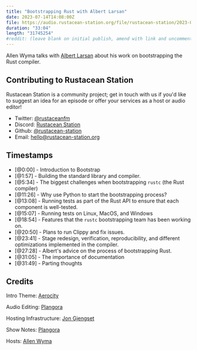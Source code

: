 ```yaml
---
title: "Bootstrapping Rust with Albert Larsan"
date: 2023-07-14T14:08:00Z
file: https://audio.rustacean-station.org/file/rustacean-station/2023-07-14-albert-larsan.mp3
duration: "33:04"
length: "31745254"
#reddit: (leave blank on initial publish, amend with link and uncomment this line after Reddit thread has been posted)
---
```


Allen Wyma talks with [Albert Larsan](https://github.com/albertlarsan68) about his work on bootstrapping the Rust compiler.

## Contributing to Rustacean Station

Rustacean Station is a community project; get in touch with us if you'd like to suggest an idea for an episode or offer your services as a host or audio editor!

- Twitter: [@rustaceanfm](https://twitter.com/rustaceanfm)
- Discord: [Rustacean Station](https://discord.gg/cHc3Gyc)
- Github: [@rustacean-station](https://github.com/rustacean-station/)
- Email: [hello@rustacean-station.org](mailto:hello@rustacean-station.org)

## Timestamps

- [@0:00] - Introduction to Bootstrap
- [@1:57] - Building the standard library and compiler.
- [@5:34] - The biggest challenges when bootstrapping `rustc` (the Rust compiler)
- [@11:26] - Why use Python to start the bootstrapping process?
- [@13:08] - Running tests as part of the Rust API to ensure that each component is well-tested.
- [@15:07] - Running tests on Linux, MacOS, and Windows
- [@18:54] - Features that the `rustc` bootstrapping team has been working on.
- [@20:50] - Plans to run Clippy and fix issues.
- [@23:41] - Stage redesign, verification, reproducibility, and different optimizations implemented in the compiler.
- [@27:28] - Albert's advice on the process of bootstrapping Rust.
- [@31:05] - The importance of documentation
- [@31:49] - Parting thoughts

## Credits

Intro Theme: [Aerocity](https://twitter.com/AerocityMusic)

Audio Editing: [Plangora](https://twitter.com/plangora)

Hosting Infrastructure: [Jon Gjengset](https://twitter.com/jonhoo/)

Show Notes: [Plangora](https://twitter.com/plangora)

Hosts: [Allen Wyma](https://twitter.com/allenwyma)
